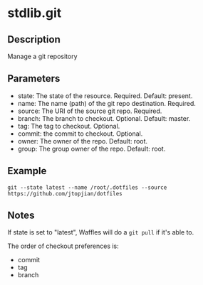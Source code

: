 # stdlib.git

## Description

Manage a git repository

## Parameters

* state: The state of the resource. Required. Default: present.
* name: The name (path) of the git repo destination. Required.
* source: The URI of the source git repo. Required.
* branch: The branch to checkout. Optional. Default: master.
* tag: The tag to checkout. Optional.
* commit: the commit to checkout. Optional.
* owner: The owner of the repo. Default: root.
* group: The group owner of the repo. Default: root.

## Example

```shell
git --state latest --name /root/.dotfiles --source https://github.com/jtopjian/dotfiles
```

## Notes

If state is set to "latest", Waffles will do a `git pull` if it's able to.

The order of checkout preferences is:

* commit
* tag
* branch

